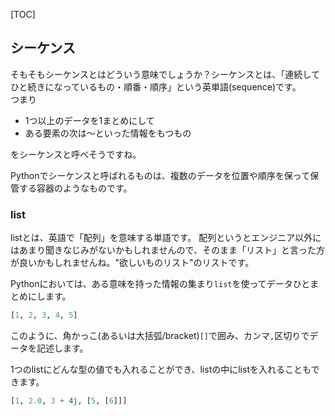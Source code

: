 [TOC]

## シーケンス
そもそもシーケンスとはどういう意味でしょうか？シーケンスとは、「連続してひと続きになっているもの・順番・順序」という英単語(sequence)です。  
つまり

- 1つ以上のデータを1まとめにして
- ある要素の次は～といった情報をもつもの

をシーケンスと呼べそうですね。

Pythonでシーケンスと呼ばれるものは、複数のデータを位置や順序を保って保管する容器のようなものです。

### list

listとは、英語で「配列」を意味する単語です。
配列というとエンジニア以外にはあまり聞きなじみがないかもしれませんので、そのまま「リスト」と言った方が良いかもしれませんね。"欲しいものリスト"のリストです。  

Pythonにおいては、ある意味を持った情報の集まり`list`を使ってデータひとまとめにします。

```python
[1, 2, 3, 4, 5]
```

このように、角かっこ(あるいは大括弧/bracket)`[]`で囲み、カンマ`,`区切りでデータを記述します。

1つのlistにどんな型の値でも入れることができ、listの中にlistを入れることもできます。

```python
[1, 2.0, 3 + 4j, [5, [6]]]
```